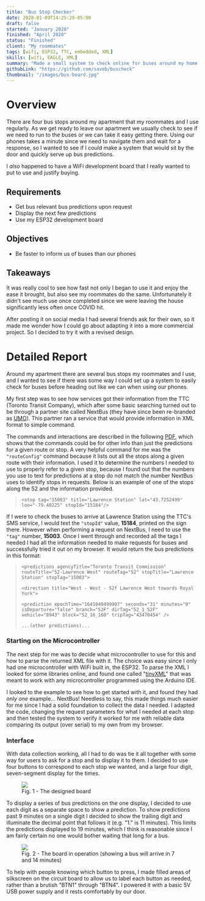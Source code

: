 ```yaml
---
title: "Bus Stop Checker"
date: 2020-01-09T14:25:29-05:00
draft: false
started: "January 2020"
finished: "April 2020"
status: "Finished"
client: "My roommates"
tags: [wifi, ESP32, TTC, embedded, XML]
skills: [wifi, EAGLE, XML]
summary: "Made a small system to check online for buses around my home at the press of a button."
githubLink: "https://github.com/savob/buscheck"
thumbnail: "/images/bus-board.jpg"
---
```


# Overview

There are four bus stops around my apartment that my roommates and I use regularly. As we get ready to leave our 
apartment we usually check to see if we need to run to the buses or we can take it easy getting there. Using 
our phones takes a minute since we need to navigate them and wait for a response, so I wanted to see if I could 
make a system that would sit by the door and quickly serve up bus predictions.

I *also* happened to have a WiFi development board that I really wanted to put to use and justify buying.

## Requirements

- Get bus relevant bus predictions upon request
- Display the next few predictions
- Use my ESP32 development board

## Objectives

- Be faster to inform us of buses than our phones

## Takeaways

It was really cool to see how fast not only I began to use it and enjoy the ease it brought, but also see my 
roommates do the same. Unfortunately it didn't see much use once completed since we were leaving the house 
significantly less often once COVID hit.

After posting it on social media I had several friends ask for their own, so it made me wonder how I could 
go about adapting it into a more commercial project. So I decided to try it with a revised design.

# Detailed Report

Around my apartment there are several bus stops my roommates and I use, and I wanted to see if there was 
some way I could set up a system to easily check for buses before heading out like we can when using our 
phones.

My first step was to see how services got their information from the TTC (Toronto Transit Company), which 
after some basic searching turned out to be through a partner site called NextBus (they have since been 
re-branded as [UMO](https://test.retro.umoiq.com/?a=ttc)). This partner ran a service that would provide 
information in XML format to simple command. 

The commands and interactions are described in the following [PDF](https://retro.umoiq.com/xmlFeedDocs/NextBusXMLFeed.pdf), 
which shows that the commands could be for other info than just the predictions for a given route or stop. 
A very helpful command for me was the `"routeConfig"` command because it lists out all the stops along a 
given route with their information. I used it to determine the numbers I needed to use to properly refer 
to a given stop, because I found out that the numbers you use to text for predictions at a stop do not 
match the number NextBus uses to identify stops in requests. Below is an example of one of the stops 
along the 52 and the information provided.

> `<stop tag="15003" title="Lawrence Station" lat="43.7252499" lon="-79.40225" stopId="15184"/>`

If I were to check the buses to arrive at Lawrence Station using the TTC's SMS service, I would text the 
`"stopId"` value, **15184**, printed on the sign there. However when performing a request on NextBus, I need 
to use the `"tag"` number, **15003**. Once I went through and recorded all the tags I needed I had all the 
information needed to make requests for buses and successfully tried it out on my browser. It would return 
the bus predictions in this format:

> `<predictions agencyTitle="Toronto Transit Commission" routeTitle="52-Lawrence West" routeTag="52" stopTitle="Lawrence Station" stopTag="15003">`
>
>  `<direction title="West - West - 52f Lawrence West towards Royal York">`
>
>  `<prediction epochTime="1641840499907" seconds="31" minutes="0" isDeparture="false" branch="52F" dirTag="52_1_52F" vehicle="8943" block="52_16_160" tripTag="43470454" />`
>
> `...(other predictions)...`

### Starting on the Microcontroller

The next step for me was to decide what microcontroller to use for this and how to parse the returned XML 
file with it. The choice was easy since I only had one microcontroller with WiFi built in, the ESP32. 
To parse the XML I looked for some libraries online, and found one called "[tinyXML](https://github.com/adafruit/TinyXML)" 
that was meant to work with any microcontroller programmed using the Arduino IDE.

I looked to the example to see how to get started with it, and found they had *only one* example... NextBus! 
Needless to say, this made things much easier for me since I had a solid foundation to collect the data I 
needed. I adapted the code, changing the request parameters for what I needed at each stop and then tested 
the system to verify it worked for me with reliable data comparing its output (over serial) to my own from 
my browser. 

### Interface

With data collection working, all I had to do was tie it all together with some way for users to ask for 
a stop and to display it to them. I decided to use four buttons to correspond to each stop we wanted, and 
a large four digit, seven-segment display for the times.

<figure>
<img src="/images/bus-board.jpg">
<figcaption>Fig. 1 - The designed board</figcaption>
</figure>

To display a series of bus predictions on the one display, I decided to use each digit as a separate 
space to show a prediction. To show predictions past 9 minutes on a single digit I decided to show the 
trailing digit and illuminate the decimal point that follows it (e.g. "1." is 11 minutes). This limits 
the predictions displayed to 19 minutes, which I think is reasonable since I am fairly certain no one 
would bother waiting that long for a bus.

<figure>
<img src="/images/bus-operating.png">
<figcaption>Fig. 2 - The board in operation (showing a bus will arrive in 7 and 14 minutes)</figcaption>
</figure>

To help with people knowing which button to press, I made filled areas of silkscreen on the circuit 
board to allow us to label each button as needed, rather than a brutish "BTN1" through "BTN4". I 
powered it with a basic 5V USB power supply and it rests comfortably by our door.


